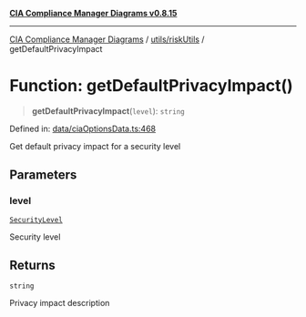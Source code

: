 [**CIA Compliance Manager Diagrams v0.8.15**](../../../README.md)

***

[CIA Compliance Manager Diagrams](../../../modules.md) / [utils/riskUtils](../README.md) / getDefaultPrivacyImpact

# Function: getDefaultPrivacyImpact()

> **getDefaultPrivacyImpact**(`level`): `string`

Defined in: [data/ciaOptionsData.ts:468](https://github.com/Hack23/cia-compliance-manager/blob/50a3bb1fa64948444e36c06fee075b5043350db0/src/data/ciaOptionsData.ts#L468)

Get default privacy impact for a security level

## Parameters

### level

[`SecurityLevel`](../../../types/cia/type-aliases/SecurityLevel.md)

Security level

## Returns

`string`

Privacy impact description
